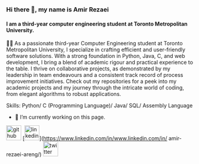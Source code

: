 ### Hi there 👋, my name is Amir Rezaei
#### I am a third-year computer engineering student at Toronto Metropolitan University.
👨‍💻 As a passionate third-year Computer Engineering student at Toronto Metropolitan University, I specialize in crafting efficient and user-friendly software solutions. With a strong foundation in Python, Java, C, and web development, I bring a blend of academic rigour and practical experience to the table. I thrive on collaborative projects, as demonstrated by my leadership in team endeavours and a consistent track record of process improvement initiatives. Check out my repositories for a peek into my academic projects and my journey through the intricate world of coding, from elegant algorithms to robust applications.

Skills: Python/ C (Programming Language)/ Java/  SQL/ Assembly Language

- 🔭 I’m currently working on this page. 


[<img src='https://cdn.jsdelivr.net/npm/simple-icons@3.0.1/icons/github.svg' alt='github' height='40'>](https://github.com/ARZ10)  [<img src='https://cdn.jsdelivr.net/npm/simple-icons@3.0.1/icons/linkedin.svg' alt='linkedin' height='40'>](https://www.linkedin.com/in/www.linkedin.com/in/ amir-rezaei-areng/)  [<img src='https://cdn.jsdelivr.net/npm/simple-icons@3.0.1/icons/twitter.svg' alt='twitter' height='40'>](https://twitter.com/https://twitter.com/amirrezaei79)  


















